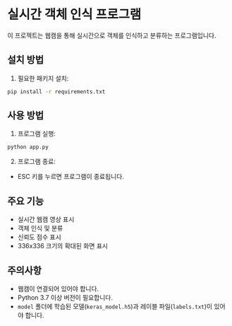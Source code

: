 # 실시간 객체 인식 프로그램

이 프로젝트는 웹캠을 통해 실시간으로 객체를 인식하고 분류하는 프로그램입니다.

## 설치 방법

1. 필요한 패키지 설치:
```bash
pip install -r requirements.txt
```

## 사용 방법

1. 프로그램 실행:
```bash
python app.py
```

2. 프로그램 종료:
- ESC 키를 누르면 프로그램이 종료됩니다.

## 주요 기능

- 실시간 웹캠 영상 표시
- 객체 인식 및 분류
- 신뢰도 점수 표시
- 336x336 크기의 확대된 화면 표시

## 주의사항

- 웹캠이 연결되어 있어야 합니다.
- Python 3.7 이상 버전이 필요합니다.
- `model` 폴더에 학습된 모델(`keras_model.h5`)과 레이블 파일(`labels.txt`)이 있어야 합니다.
